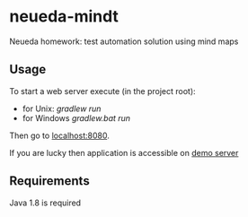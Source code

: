 neueda-mindt
============

Neueda homework: test automation solution using mind maps

Usage
-----
To start a web server execute (in the project root):
 
* for Unix: *gradlew run*
* for Windows *gradlew.bat run*

Then go to [localhost:8080](http://localhost:8080/).


If you are lucky then application is accessible on [demo server](http://vdmakul.ddns.net:8080/)

Requirements
------------
Java 1.8 is required 